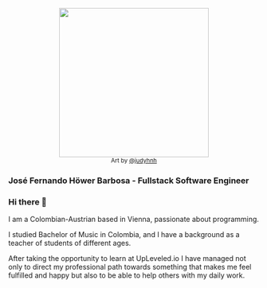 <p align="center">
<img src="https://user-images.githubusercontent.com/61600906/206196857-d8098991-e644-4a19-a875-df26ebfeacf3.png" width="300" />
<br/>
 <sub>Art by <a href="https://github.com/judyhnh">@judyhnh</a></sub>
</p>

### José Fernando Höwer Barbosa - Fullstack Software Engineer
### Hi there 👋

I am a Colombian-Austrian based in Vienna, passionate about programming.

I studied Bachelor of Music in Colombia, and I have a background as a teacher of students of different ages.

After taking the opportunity to learn at UpLeveled.io I have managed not only to direct my professional path towards something that makes me feel fulfilled and happy but also to be able to help others with my daily work.

<!--
**Josehower/Josehower** is a ✨ _special_ ✨ repository because its `README.md` (this file) appears on your GitHub profile.

Here are some ideas to get you started:

- 🔭 I’m currently working on ...
- 🌱 I’m currently learning ...
- 👯 I’m looking to collaborate on ...
- 🤔 I’m looking for help with ...
- 💬 Ask me about ...
- 📫 How to reach me: ...
- 😄 Pronouns: ...
- ⚡ Fun fact: ...
-->

